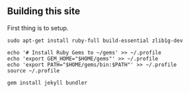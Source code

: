## Building this site

First thing is to setup.

```script
sudo apt-get install ruby-full build-essential zlib1g-dev
```

```
echo '# Install Ruby Gems to ~/gems' >> ~/.profile
echo 'export GEM_HOME="$HOME/gems"' >> ~/.profile
echo 'export PATH="$HOME/gems/bin:$PATH"' >> ~/.profile
source ~/.profile
```

```
gem install jekyll bundler
```